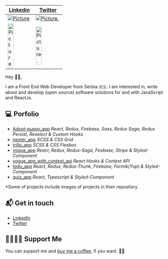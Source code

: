 <div align="center">
  <table border="0" cellspacing="0" cellpadding="0">
    <thead>
      <tr>
        <th>
          <strong><a href="https://www.linkedin.com/in/branislav-grozdanović">Linkedin</a></strong>
        </th>
        <th>
          <strong><a href="twitter.com/djkepa">Twitter</a></strong>
        </th>
      </tr>
    </thead>
    <tbody>
      <tr>
        <td>
          <a href="https://github.com/djkepa/quiz_app">
            <img 
              alt="Picture"
              src="https://media.giphy.com/media/uuBQzNsa2s8KwS1EOM/giphy.gif"
            />
          </a>
        </td>
        <td>
          <a href="https://github.com/djkepa/spring-congress_ws">
            <img
              alt="Picture."
              src="https://media.giphy.com/media/XKNDxCTLwpDElXn7LF/giphy.gif"
            />
          </a>
        </td>
      </tr>
      <tr>
        <td>
          <a href="https://github.com/djkepa/trillo_app">
            <img 
              alt="Picture"
                 width="50%"
              src="https://i.ibb.co/QX8SfSD/trilloapp.jpg"
            />
          </a>
        </td>
        <td>
          <a href="https://github.com/djkepa/music_sp">
            <img
              alt="Picture."
                  width="50%"
              src="https://i.ibb.co/3ryFmH3/Musicplayer-2020.jpg"
            />
          </a>
        </td>
      </tr>
    </tbody>
  </table>
</div>

Hey 👋🏻,

I am a Front End Web Developer from Serbia 🇷🇸. I am interested in, write about and develop (open source) software solutions for and with JavaScript and ReactJs.

## 💻 Porfolio 

- [Adopt-puppy_app](https://github.com/djkepa/adopt-puppy_app) *React, Redux, Firebase, Sass, Redux Saga, Redux Persist, Reselect & Custom Hooks*
- [nexter_app](https://github.com/djkepa/Nexter_app) *SCSS & CSS Grid*
- [trillo_app](https://github.com/djkepa/trillo_app) *SCSS & CSS Flexbox*
- [vogue_app](https://github.com/djkepa/vogue_app) *React, Redux, Redux-Saga, Firebase, Stripe & Styled-Component*
- [vogue_app_with_context_api](https://github.com/djkepa/vogue_app_with_context_api) *React Hooks & Context API*
- [todo_app](https://github.com/djkepa/todo_app) *React, Redux, Redux-Thunk, Firebase, Formik(Yup) & Styled-Component*
- [quiz_app](https://github.com/djkepa/quiz_app) *React, Typescript & Styled-Component*

*Some of projects include images of projects in their repository.

## 📬 Get in touch

- [LinkedIn](https://www.linkedin.com/in/branislav-grozdanović)
- [Twitter](https://twitter.com/djkepa)

## 🤜🏻🤛🏻 Support Me

You can support me and [buy me a coffee](https://www.buymeacoffee.com/kepa), if you want. 🙏🏻
